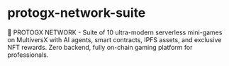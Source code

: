 # protogx-network-suite
🚀 PROTOGX NETWORK - Suite of 10 ultra-modern serverless mini-games on MultiversX with AI agents, smart contracts, IPFS assets, and exclusive NFT rewards. Zero backend, fully on-chain gaming platform for professionals.
